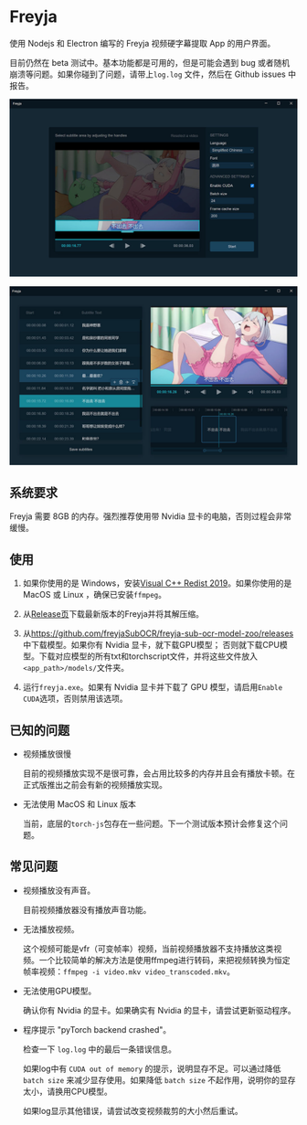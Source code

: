 # Freyja

使用 Nodejs 和 Electron 编写的 Freyja 视频硬字幕提取 App 的用户界面。

目前仍然在 beta 测试中。基本功能都是可用的，但是可能会遇到 bug 或者随机崩溃等问题。如果你碰到了问题，请带上```log.log```
文件，然后在 Github issues 中报告。

![Config page screenshot](.img/config.jpg)

![Edit page screenshot](.img/edit.jpg)

## 系统要求

Freyja 需要 8GB 的内存。强烈推荐使用带 Nvidia 显卡的电脑，否则过程会非常缓慢。

## 使用

1. 如果你使用的是 Windows，安装[Visual C++ Redist 2019](https://aka.ms/vs/16/release/vc_redist.x64.exe)。如果你使用的是
   MacOS 或 Linux ，确保已安装```ffmpeg```。

2. 从[Release页](https://github.com/freyjaSubOCR/freyja-sub-ocr-electron/releases)下载最新版本的Freyja并将其解压缩。

3. 从<https://github.com/freyjaSubOCR/freyja-sub-ocr-model-zoo/releases>中下载模型。如果你有 Nvidia 显卡，就下载GPU模型；
   否则就下载CPU模型。下载对应模型的所有txt和torchscript文件，并将这些文件放入```<app_path>/models/```文件夹。

4. 运行```freyja.exe```。如果有 Nvidia 显卡并下载了 GPU 模型，请启用```Enable CUDA```选项，否则禁用该选项。

## 已知的问题

- 视频播放很慢

  目前的视频播放实现不是很可靠，会占用比较多的内存并且会有播放卡顿。在正式版推出之前会有新的视频播放实现。

- 无法使用 MacOS 和 Linux 版本

  当前，底层的```torch-js```包存在一些问题。下一个测试版本预计会修复这个问题。

## 常见问题

- 视频播放没有声音。

  目前视频播放器没有播放声音功能。

- 无法播放视频。

  这个视频可能是vfr（可变帧率）视频，当前视频播放器不支持播放这类视频。一个比较简单的解决方法是使用ffmpeg进行转码，来把视频转换为恒定帧率视频：```ffmpeg -i video.mkv video_transcoded.mkv```。

- 无法使用GPU模型。

  确认你有 Nvidia 的显卡。如果确实有 Nvidia 的显卡，请尝试更新驱动程序。

- 程序提示 "pyTorch backend crashed"。

  检查一下 ```log.log``` 中的最后一条错误信息。
  
  如果log中有 ```CUDA out of memory``` 的提示，说明显存不足。可以通过降低 ```batch size``` 来减少显存使用。如果降低
  ```batch size``` 不起作用，说明你的显存太小，请换用CPU模型。

  如果log显示其他错误，请尝试改变视频裁剪的大小然后重试。
